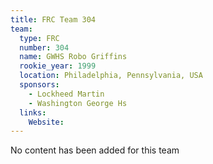 ```yaml
---
title: FRC Team 304
team:
  type: FRC
  number: 304
  name: GWHS Robo Griffins
  rookie_year: 1999
  location: Philadelphia, Pennsylvania, USA
  sponsors:
    - Lockheed Martin
    - Washington George Hs
  links:
    Website: 
---
```

No content has been added for this team